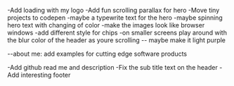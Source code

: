 -Add loading with my logo
-Add fun scrolling parallax for hero
-Move tiny projects to codepen
-maybe a typewrite text for the hero
-maybe spinning hero text with changing of color
-make the images look like browser windows
-add different style for chips
-on smaller screens play around with the blur color of the header as youre scrolling -- maybe make it light purple

--about me: add examples for cutting edge software products

-Add github read me and description
-Fix the sub title text on the header
-Add interesting footer
